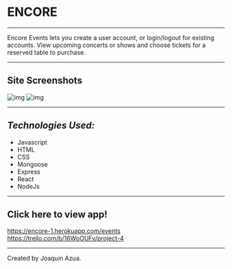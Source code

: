 
# **ENCORE**
----------
Encore Events lets you create a user account, or login/logout for existing accounts. View upcoming concerts or shows and choose tickets for a reserved table to purchase. 

----------
## **Site Screenshots** 
![img](https://i.imgur.com/3nKpCtE.png)
![img](https://i.imgur.com/VjYrjL3.png)

----------
## *Technologies Used:*
- Javascript
- HTML
- CSS
- Mongoose
- Express
- React
- NodeJs

----------
##  **Click here to view app!**

https://encore-1.herokuapp.com/events
https://trello.com/b/16WoOUFv/project-4

---------
Created by Joaquin Azua.